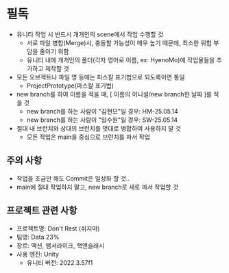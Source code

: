 # 필독
- 유니티 작업 시 반드시 개개인의 scene에서 작업 수행할 것
  - 서로 파일 병합(Merge)시, 충돌할 가능성이 매우 높기 때문에, 최소한 위험 부담을 줄이기 위함
  - 유니티 내에 개개인의 폴더(각자 영어로 이름, ex: HyenoMo)에 작업물들을 추가하고 제작할 것
- 모든 오브젝트나 파일 명 등에는 파스칼 표기법으로 되도록이면 통일
  - ProjectPrototype(파스칼 표기법)
- new branch를 하여 이름을 적을 때, [ 이름의 이니셜/new branch한 날짜 ]를 적을 것
  - new branch를 하는 사람이 "김현모"일 경우: HM-25.05.14
  - new branch를 하는 사람이 "임수원"일 경우: SW-25.05.14
- 절대 내 브런치와 상대의 브런치를 멋대로 병합하여 사용하지 말 것
  - 모든 작업은 main을 중심으로 브런치를 파서 작업
  
## 주의 사항
- 작업을 조금만 해도 Commit은 일상화 할 것..
- main에 절대 작업하지 말고, new branch로 새로 파서 작업할 것

## 프로젝트 관련 사항
- 프로젝트명: Don't Rest (쉬지마)
- 팀명: Data 23%
- 장르: 액션, 뱀서라이크, 핵앤슬래시
- 사용 엔진: Unity
  - 유니티 버전: 2022.3.57f1
